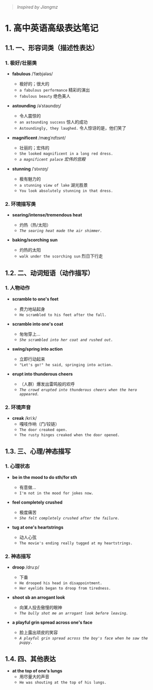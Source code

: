 > *Inspired by Jiangmz*
# 1. 高中英语高级表达笔记

## 1.1. 一、形容词类（描述性表达）

### 1. 极好/壮丽类
- **fabulous** /ˈfæbjələs/  
  - 极好的；很大的  
  - `a fabulous performance` 精彩的演出  
  - `fabulous beauty` 绝色美人  

- **astounding** /əˈstaʊndɪŋ/  
  - 令人震惊的  
  - `an astounding success` 惊人的成功  
  - `Astoundingly, they laughed.` 令人惊讶的是，他们笑了  

- **magnificent** /mæɡˈnɪfɪsnt/  
  - 壮丽的；宏伟的  
  - `She looked magnificent in a long red dress.`  
  - *`a magnificent palace` 宏伟的宫殿*  

- **stunning** /ˈstʌnɪŋ/  
  - 极有魅力的  
  - `a stunning view of lake` 湖光胜景  
  - `You look absolutely stunning in that dress.`  

### 2. 环境描写类
- **searing/intense/tremendous heat**  
  - 灼热（热/太阳）  
  - *`The searing heat made the air shimmer.`*  

- **baking/scorching sun**  
  - 灼热的太阳  
  - `walk under the scorching sun` 烈日下行走  

## 1.2. 二、动词短语（动作描写）

### 1. 人物动作
- **scramble to one's feet**  
  - 费力地站起身  
  - `He scrambled to his feet after the fall.`  

- **scramble into one's coat**  
  - 匆匆穿上...  
  - *`She scrambled into her coat and rushed out.`*  

- **swing/spring into action**  
  - 立即行动起来  
  - `"Let's go!" he said, springing into action.`  

- **erupt into thunderous cheers**  
  - （人群）爆发出雷鸣般的欢呼  
  - *`The crowd erupted into thunderous cheers when the hero appeared.`*  

### 2. 环境声音
- **creak** /kriːk/  
  - 嘎吱作响（门/铰链）  
  - `The door creaked open.`  
  - `The rusty hinges creaked when the door opened.`  

## 1.3. 三、心理/神态描写

### 1. 心理状态
- **be in the mood to do sth/for sth**  
  - 有意做...  
  - `I'm not in the mood for jokes now.`  

- **feel completely crushed**  
  - 极度痛苦  
  - *`She felt completely crushed after the failure.`*  

- **tug at one's heartstrings**  
  - 动人心弦  
  - `The movie's ending really tugged at my heartstrings.`  

### 2. 神态描写
- **droop** /druːp/  
  - 下垂  
  - `He drooped his head in disappointment.`  
  - `Her eyelids began to droop from tiredness.`  

- **shoot sb an arrogant look**  
  - 向某人投去傲慢的眼神  
  - *`The bully shot me an arrogant look before leaving.`*  

- **a playful grin spread across one's face**  
  - 脸上露出顽皮的笑容  
  - *`A playful grin spread across the boy's face when he saw the puppy.`*  

## 1.4. 四、其他表达

- **at the top of one's lungs**  
  - 用尽量大的声音  
  - `He was shouting at the top of his lungs.`  